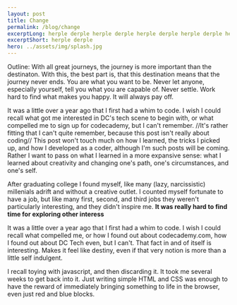 ```yaml
---
layout: post
title: Change
permalink: /blog/change
excerptLong: herple derple herple derple herple derple herple derple herple derple herple derple herple derple herple derple herple derple herple derple 
excerptShort: herple derple
hero: ../assets/img/splash.jpg
---
```


Outline:
With all great journeys, the journey is more important than the destinaton.
With this, the best part is, that this destination means that the journey never ends.
You are what you want to be. Never let anyone, especially yourself, tell you what you are capable of.
Never settle. Work hard to find what makes you happy. It will always pay off.





It was a little over a year ago that I first had a whim to code.  I wish I could recall what got me interested in DC's tech scene to begin with, or what compelled me to sign up for codecademy, but I can't remember.  //It's rather fitting that I can't quite remember, because this post isn't really about coding//  This post won't touch much on how I learned, the tricks I picked up, and how I developed as a coder, although I'm such posts will be coming.  Rather I want to pass on what I learned in a more expansive sense: what I learned about creativity and changing one's path, one's circumstances, and one's self.

After graduating college I found myself, like many (lazy, narcissistic) millenials adrift and without a creative outlet.  I counted myself fortunate to have a job, but like many first, second, and third jobs they weren't particularly interesting, and they didn't inspire me.  **It was really hard to find time for exploring other interess**






It was a little over a year ago that I first had a whim to code.  I wish I could recall what compelled me, or how I found out about codecademy.com, how I found out about DC Tech even, but I can't.  That fact in and of itself is interesting.  Makes it feel like destiny, even if that very notion is more than a little self indulgent.

I recall toying with javascript, and then discarding it.  It took me several weeks to get back into it. Just writing simple HTML and CSS was enough to have the reward of immediately bringing something to life in the browser, even just red and blue blocks.

